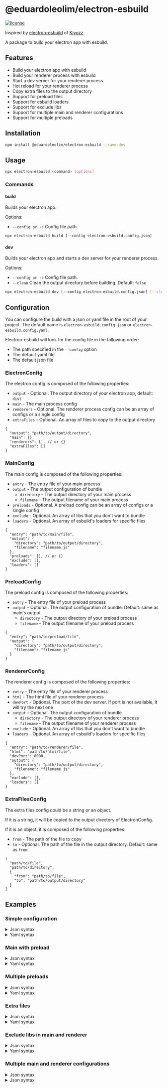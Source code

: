 # @eduardoleolim/electron-esbuild

[![license](https://img.shields.io/badge/license-MIT-blue.svg)](https://github.com/eduardoleolim/electron-esbuild/blob/master/LICENSE)

Inspired by [electron-esbuild](https://github.com/Kiyozz/electron-esbuild) of [Kiyozz](https://github.com/Kiyozz).

A package to build your electron app with esbuild.

## Features

- Build your electron app with esbuild
- Build your renderer process with esbuild
- Start a dev server for your renderer process
- Hot reload for your renderer process
- Copy extra files to the output directory
- Support for preload files
- Support for esbuild loaders
- Support for exclude libs
- Support for multiple main and renderer configurations
- Support for multiple preloads

## Installation

```bash
npm install @eduardoleolim/electron-esbuild --save-dev
```

## Usage

```bash
npx electron-esbuild <command> [options]
```

### Commands

#### build

Builds your electron app.

Options:

- `--config or -c` Config file path.

```bash
npx electron-esbuild build [--config electron-esbuild.config.json]
```

#### dev

Builds your electron app and starts a dev server for your renderer process.

Options:

- `--config or -c` Config file path.
- `--clean` Clean the output directory before building. Default: `false`

```bash
npx electron-esbuild dev [--config electron-esbuild.config.json] [--clean]
```

## Configuration

You can configure the build with a json or yaml file in the root of your project. The default name is `electron-esbuild.config.json` or `electron-esbuild.config.yaml`.

Electron-esbuild will look for the config file in the following order:

- The path specified in the `--config` option
- The default yaml file
- The default json file

### ElectronConfig

The electron config is composed of the following properties:

- `output` - Optional. The output directory of your electron app, default: `dist`
- `main` - The main process config
- `renderers` - Optional. The renderer process config can be an array of configs or a single config
- `extraFiles` - Optional. An array of files to copy to the output directory

```json5
{
  "output": "path/to/output/directory",
  "main": {},
  "renderers": [], // or {}
  "extraFiles": []
}
```

### MainConfig

The main config is composed of the following properties:

- `entry` - The entry file of your main process
- `output` - The output configuration of bundle
  - `directory` - The output directory of your main process
  - `filename` - The output filename of your main process
- `preloads` - Optional. A preload config can be an array of configs or a single config
- `exclude` - Optional. An array of libs that you don't want to bundle
- `loaders` - Optional. An array of esbuild's loaders for specific files

```json5
{
  "entry": "path/to/main/file",
  "output": {
    "directory": "path/to/output/directory",
    "filename": "filename.js"
  },
  "preloads": [], // or {}
  "exclude": [],
  "loaders": []
}
```

### PreloadConfig

The preload config is composed of the following properties:

- `entry` - The entry file of your preload process
- `output` - Optional. The output configuration of bundle. Default: same as main's output
  - `directory` - The output directory of your preload process
  - `filename` - The output filename of your preload process

```json5
{
  "entry": "path/to/preload/file",
  "output": {
    "directory": "path/to/output/directory",
    "filename": "filename.js"
  }
}
```

### RendererConfig

The renderer config is composed of the following properties:

- `entry` - The entry file of your renderer process
- `html` - The html file of your renderer process
- `devPort` - Optional. The port of the dev server. If port is not available, it will try the next one
- `output` - Optional. The output configuration of bundle
  - `directory` - The output directory of your renderer process
  - `filename` - The output filename of your renderer process
- `exclude` - Optional. An array of libs that you don't want to bundle
- `loaders` - Optional. An array of esbuild's loaders for specific files

```json5
{
  "entry": "path/to/renderer/file",
  "html": "path/to/html/file",
  "devPort": 8000,
  "output": {
    "directory": "path/to/output/directory",
    "filename": "filename.js"
  },
  "exclude": [],
  "loaders": []
}
```

### ExtraFilesConfig

The extra files config could be a string or an object.

If it is a string, it will be copied to the output directory of ElectronConfig.

If it is an object, it is composed of the following properties:

- `from` - The path of the file to copy
- `to` - Optional. The path of the file in the output directory. Default: same as `from`

```json5
[
  "path/to/file",
  "path/to/directory",
  {
    "from": "path/to/file",
    "to": "path/to/output/directory"
  }
]
```

## Examples

### Simple configuration

<details>
  <summary>Json syntax</summary>

  ```json5
  // electron-esbuild.config.json

  {
    "main": {
      "entry": "src/main/index.ts",
      "output": {
        "directory": "dist/main",
        "filename": "index.js"
      }
    },
    "renderers": {
      "entry": "src/renderer/index.tsx",
      "html": "src/renderer/index.html",
      "output": {
        "directory": "dist/renderer",
        "filename": "index.js"
      }
    }
  }
  ```
</details>

<details>
  <summary>Yaml syntax</summary>


  ```yaml
  # electron-esbuild.config.yaml

  output: dist
  main:
    entry: src/main/index.ts
    output:
      directory: dist/main
      filename: index.js
  renderers:
    entry: src/renderer/index.tsx
    html: src/renderer/index.html
    output:
      directory: dist/renderer
      filename: index.js
  ```
</details>

### Main with preload

<details>
  <summary>Json syntax</summary>

  ```json5
  // electron-esbuild.config.json

  {
    "output": "dist",
    "main": {
      "entry": "src/main/index.ts",
      "output": {
        "directory": "dist/main",
        "filename": "index.js"
      },
      "preloads": {
        "entry": "src/preload/index.ts",
        "output": {
          "directory": "dist/preload",
          "filename": "index.js"
        }
      }
    },
    "renderers": {
      "entry": "src/renderer/index.tsx",
      "html": "src/renderer/index.html",
      "output": {
        "directory": "dist/renderer",
        "filename": "index.js"
      }
    }
  }
  ```
</details>

<details>
  <summary>Yaml syntax</summary>

  ```yaml
  # electron-esbuild.config.yaml

  output: dist
  main:
    entry: src/main/index.ts
    output:
      directory: dist/main
      filename: index.js
    preloads:
      entry: src/preload/index.ts
      output:
        directory: dist/preload
        filename: index.js
  renderers:
    entry: src/renderer/index.tsx
    html: src/renderer/index.html
    output:
      directory: dist/renderer
      filename: index.js
  ```
</details>

### Multiple preloads

<details>
  <summary>Json syntax</summary>

  ```json5
  // electron-esbuild.config.json

  {
    "main": {
      "entry": "src/main/index.ts",
      "output": {
        "directory": "dist/main",
        "filename": "index.js"
      },
      "preloads": [
        {
          "entry": "src/preload/index.ts",
          "output": {
            "directory": "dist/preload",
            "filename": "index.js"
          }
        },
        {
          "entry": "src/preload/index2.ts",
          "output": {
            "directory": "dist/preload",
            "filename": "index2.js"
          }
        }
      ]
    },
    "renderers": {
      "entry": "src/renderer/index.tsx",
      "html": "src/renderer/index.html",
      "output": {
        "directory": "dist/renderer",
        "filename": "index.js"
      }
    }
  }
  ```
</details>

<details>
  <summary>Yaml syntax</summary>

  ```yaml
  # electron-esbuild.config.yaml

  main:
    entry: src/main/index.ts
    output:
      directory: dist/main
      filename: index.js
    preloads:
    - entry: src/preload/index.ts
      output:
        directory: dist/preload
        filename: index.js
    - entry: src/preload/index2.ts
      output:
        directory: dist/preload
        filename: index2.js
  renderers:
    entry: src/renderer/index.tsx
    html: src/renderer/index.html
    output:
      directory: dist/renderer
      filename: index.js
  ```
</details>

### Extra files

<details>
  <summary>Json syntax</summary>

  ```json5
  // electron-esbuild.config.json

  {
    "main": {
      "entry": "src/main/index.ts",
      "output": {
        "directory": "dist/main",
        "filename": "index.js"
      }
    },
    "renderers": {
      "entry": "src/renderer/index.tsx",
      "html": "src/renderer/index.html",
      "output": {
        "directory": "dist/renderer",
        "filename": "index.js"
      }
    },
    "extraFiles": [
      "path/to/file",
      {
        "from": "path/to/file",
        "to": "path/to/output/directory"
      }
    ]
  }
  ```
</details>

<details>
  <summary>Yaml syntax</summary>

  ```yaml
  # electron-esbuild.config.yaml

  main:
    entry: src/main/index.ts
    output:
      directory: dist/main
      filename: index.js
  renderers:
    entry: src/renderer/index.tsx
    html: src/renderer/index.html
    output:
      directory: dist/renderer
      filename: index.js
  extraFiles:
  - path/to/file
  - from: path/to/file
    to: path/to/output/directory
  ```
</details>

### Exclude libs in main and renderer

<details>
  <summary>Json syntax</summary>

  ```json5
  // electron-esbuild.config.json

  {
    "main": {
      "entry": "src/main/index.ts",
      "output": {
        "directory": "dist/main",
        "filename": "index.js"
      },
      "exclude": [
        "lib1",
        "lib2"
      ]
    },
    "renderers": {
      "entry": "src/renderer/index.tsx",
      "html": "src/renderer/index.html",
      "output": {
        "directory": "dist/renderer",
        "filename": "index.js"
      },
      "exclude": [
        "lib1",
        "lib2"
      ]
    }
  }
  ```
</details>

<details>
  <summary>Yaml syntax</summary>

  ```yaml
  # electron-esbuild.config.yaml

  main:
    entry: src/main/index.ts
    output:
      directory: dist/main
      filename: index.js
    exclude:
    - lib1
    - lib2
  renderers:
    entry: src/renderer/index.tsx
    html: src/renderer/index.html
    output:
      directory: dist/renderer
      filename: index.js
    exclude:
    - lib1
    - lib2
  ```
</details>

### Multiple main and renderer configurations

<details>
  <summary>Json syntax</summary>

  ```json5
  // electron-esbuild.config.json

  [
    {
      "output": "dist",
      "main": {
        "entry": "src/main/index.ts",
        "output": {
          "directory": "dist/main",
          "filename": "index.js"
        }
      },
      "renderers": [
        {
          "entry": "src/renderer/index.tsx",
          "html": "src/renderer/index.html",
          "output": {
            "directory": "dist/renderer",
            "filename": "index.js"
          }
        },
        {
          "entry": "src/renderer/index2.tsx",
          "html": "src/renderer/index2.html",
          "output": {
            "directory": "dist/renderer",
            "filename": "index2.js"
          }
        }
      ]
    },
    {
      "output": "dist2",
      "main": {
        "entry": "src/main/index2.ts",
        "output": {
          "directory": "dist/main",
          "filename": "index2.js"
        }
      },
      "renderers": [
        {
          "entry": "src/renderer/index3.tsx",
          "html": "src/renderer/index3.html",
          "output": {
            "directory": "dist/renderer",
            "filename": "index3.js"
          }
        },
        {
          "entry": "src/renderer/index4.tsx",
          "html": "src/renderer/index4.html",
          "output": {
            "directory": "dist/renderer",
            "filename": "index4.js"
          }
        }
      ]
    }
  ]
  ```
</details>

<details>
  <summary>Json syntax</summary>

  ```yaml
  # electron-esbuild.config.yaml

  - output: dist
    main:
      entry: src/main/index.ts
      output:
        directory: dist/main
        filename: index.js
    renderers:
    - entry: src/renderer/index.tsx
      html: src/renderer/index.html
      output:
        directory: dist/renderer
        filename: index.js
    - entry: src/renderer/index2.tsx
      html: src/renderer/index2.html
      output:
        directory: dist/renderer
        filename: index2.js
  - output: dist2
    main:
      entry: src/main/index2.ts
      output:
        directory: dist/main
        filename: index2.js
    renderers:
    - entry: src/renderer/index3.tsx
      html: src/renderer/index3.html
      output:
        directory: dist/renderer
        filename: index3.js
    - entry: src/renderer/index4.tsx
      html: src/renderer/index4.html
      output:
        directory: dist/renderer
        filename: index4.js
  ```
</details>


